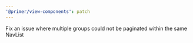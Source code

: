 ```yaml
---
'@primer/view-components': patch
---
```


Fix an issue where multiple groups could not be paginated within the same NavList
